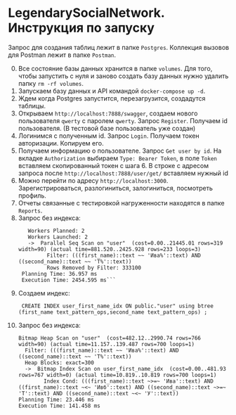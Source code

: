 # LegendarySocialNetwork. Инструкция по запуску

Запрос для создания таблиц лежит в папке `Postgres`.
Коллекция вызовов для Postman лежит в папке `Postman`.

0. Все состояние базы данных хранится в папке `volumes`. Для того, чтобы запустить с нуля и заново создать базу данных нужно удалить папку `rm -rf volumes`.
1. Запускаем базу данных и API командой `docker-compose up -d`.
2. Ждем когда Postgres запустится, перезагрузится, создадутся таблицы.
3. Открываем `http://localhost:7888/swagger`, создаем нового пользователя `qwerty` с паролем `qwerty`. Запрос `Register`. Получаем id пользователя. (В тестовой базе пользователь уже создан)
4. Логинимся с полученным id. Запрос `Login`. Получаем токен авторизации. Копируем его.
5. Получаем информацию о пользователе. Запрос `Get user by id`. На вкладке `Authorization` выбираем `Type: Bearer Token`, в поле `Token` вставляем скопированный токен с шага 6. В строке с адресом запроса после `http://localhost:7888/user/get/` вставляем нужный id
7. Можно перейти по адресу `http://localhost:3000`. Зарегистрироваться, разлогиниться, залогиниться, посмотреть профиль.
8. Отчеты связанные с тестировкой нагруженности находятся в папке `Reports`.
9. Запрос без индекса:
    ``` Gather  (cost=1000.00..22521.61 rows=766 width=90) (actual time=904.236..2454.411 rows=700 loops=1)
       Workers Planned: 2
       Workers Launched: 2
       ->  Parallel Seq Scan on "user"  (cost=0.00..21445.01 rows=319 width=90) (actual time=881.520..2425.928 rows=233 loops=3)
             Filter: (((first_name)::text ~~ 'Ива%'::text) AND ((second_name)::text ~~ 'Т%'::text))
             Rows Removed by Filter: 333100
     Planning Time: 36.957 ms
     Execution Time: 2454.595 ms```
10. Создаем индекс: 
    ```
     CREATE INDEX user_first_name_idx ON public."user" using btree (first_name text_pattern_ops,second_name text_pattern_ops) ;
    ```
12. Запрос без индекса:
     ```
     Bitmap Heap Scan on "user"  (cost=482.12..2990.74 rows=766 width=90) (actual time=11.157..139.487 rows=700 loops=1)
       Filter: (((first_name)::text ~~ 'Ива%'::text) AND ((second_name)::text ~~ 'Т%'::text))
       Heap Blocks: exact=300
       ->  Bitmap Index Scan on user_first_name_idx  (cost=0.00..481.93 rows=767 width=0) (actual time=10.819..10.819 rows=700 loops=1)
             Index Cond: (((first_name)::text ~>=~ 'Ива'::text) AND ((first_name)::text ~<~ 'Ивб'::text) AND ((second_name)::text ~>=~ 'Т'::text) AND ((second_name)::text ~<~ 'У'::text))
     Planning Time: 23.446 ms
     Execution Time: 141.458 ms
     ```

